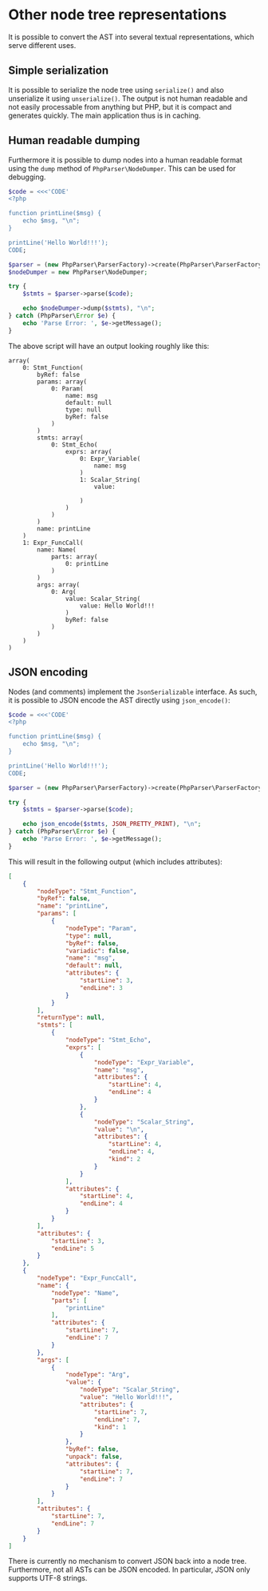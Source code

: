 Other node tree representations
===============================

It is possible to convert the AST into several textual representations, which serve different uses.

Simple serialization
--------------------

It is possible to serialize the node tree using `serialize()` and also unserialize it using
`unserialize()`. The output is not human readable and not easily processable from anything
but PHP, but it is compact and generates quickly. The main application thus is in caching.

Human readable dumping
----------------------

Furthermore it is possible to dump nodes into a human readable format using the `dump` method of
`PhpParser\NodeDumper`. This can be used for debugging.

```php
$code = <<<'CODE'
<?php

function printLine($msg) {
    echo $msg, "\n";
}

printLine('Hello World!!!');
CODE;

$parser = (new PhpParser\ParserFactory)->create(PhpParser\ParserFactory::PREFER_PHP7);
$nodeDumper = new PhpParser\NodeDumper;

try {
    $stmts = $parser->parse($code);

    echo $nodeDumper->dump($stmts), "\n";
} catch (PhpParser\Error $e) {
    echo 'Parse Error: ', $e->getMessage();
}
```

The above script will have an output looking roughly like this:

```
array(
    0: Stmt_Function(
        byRef: false
        params: array(
            0: Param(
                name: msg
                default: null
                type: null
                byRef: false
            )
        )
        stmts: array(
            0: Stmt_Echo(
                exprs: array(
                    0: Expr_Variable(
                        name: msg
                    )
                    1: Scalar_String(
                        value:

                    )
                )
            )
        )
        name: printLine
    )
    1: Expr_FuncCall(
        name: Name(
            parts: array(
                0: printLine
            )
        )
        args: array(
            0: Arg(
                value: Scalar_String(
                    value: Hello World!!!
                )
                byRef: false
            )
        )
    )
)
```

JSON encoding
-------------

Nodes (and comments) implement the `JsonSerializable` interface. As such, it is possible to JSON
encode the AST directly using `json_encode()`:

```php
$code = <<<'CODE'
<?php

function printLine($msg) {
    echo $msg, "\n";
}

printLine('Hello World!!!');
CODE;

$parser = (new PhpParser\ParserFactory)->create(PhpParser\ParserFactory::PREFER_PHP7);

try {
    $stmts = $parser->parse($code);

    echo json_encode($stmts, JSON_PRETTY_PRINT), "\n";
} catch (PhpParser\Error $e) {
    echo 'Parse Error: ', $e->getMessage();
}
```

This will result in the following output (which includes attributes):

```json
[
    {
        "nodeType": "Stmt_Function",
        "byRef": false,
        "name": "printLine",
        "params": [
            {
                "nodeType": "Param",
                "type": null,
                "byRef": false,
                "variadic": false,
                "name": "msg",
                "default": null,
                "attributes": {
                    "startLine": 3,
                    "endLine": 3
                }
            }
        ],
        "returnType": null,
        "stmts": [
            {
                "nodeType": "Stmt_Echo",
                "exprs": [
                    {
                        "nodeType": "Expr_Variable",
                        "name": "msg",
                        "attributes": {
                            "startLine": 4,
                            "endLine": 4
                        }
                    },
                    {
                        "nodeType": "Scalar_String",
                        "value": "\n",
                        "attributes": {
                            "startLine": 4,
                            "endLine": 4,
                            "kind": 2
                        }
                    }
                ],
                "attributes": {
                    "startLine": 4,
                    "endLine": 4
                }
            }
        ],
        "attributes": {
            "startLine": 3,
            "endLine": 5
        }
    },
    {
        "nodeType": "Expr_FuncCall",
        "name": {
            "nodeType": "Name",
            "parts": [
                "printLine"
            ],
            "attributes": {
                "startLine": 7,
                "endLine": 7
            }
        },
        "args": [
            {
                "nodeType": "Arg",
                "value": {
                    "nodeType": "Scalar_String",
                    "value": "Hello World!!!",
                    "attributes": {
                        "startLine": 7,
                        "endLine": 7,
                        "kind": 1
                    }
                },
                "byRef": false,
                "unpack": false,
                "attributes": {
                    "startLine": 7,
                    "endLine": 7
                }
            }
        ],
        "attributes": {
            "startLine": 7,
            "endLine": 7
        }
    }
]
```

There is currently no mechanism to convert JSON back into a node tree. Furthermore, not all ASTs
can be JSON encoded. In particular, JSON only supports UTF-8 strings.